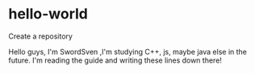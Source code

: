 # hello-world
Create a repository

Hello guys,
I'm SwordSven ,I'm studying C++, js, maybe java else in the future.
I'm reading the guide and writing these lines down there!
